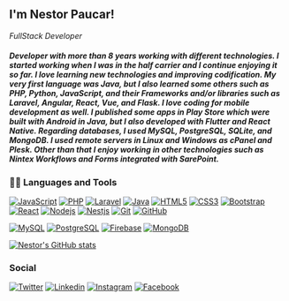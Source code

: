 <h2> I'm Nestor Paucar!</h2>
<p><em>FullStack Developer</em></p>

<h5>
Developer with more than 8 years working with different technologies. I started working when I was in the half carrier and I continue enjoying it so far. I love learning new technologies and improving codification. My very first language was Java, but I also learned some others such as  PHP,  Python, JavaScript, and their Frameworks and/or libraries such as Laravel, Angular,  React,  Vue, and  Flask.  I love coding for mobile development as well.  I  published some apps in Play Store which were built with Android in Java, but I  also developed with Flutter and  React  Native.  Regarding databases, I  used  MySQL,  PostgreSQL, SQLite, and MongoDB. I used remote servers in Linux and Windows as cPanel and Plesk. Other than that I enjoy working in other technologies such as Nintex Workflows and Forms integrated with SarePoint.
</h5>

### 👨‍💻 Languages and Tools

[![JavaScript](https://img.shields.io/badge/-JavaScript-black?style=flat&logo=javascript&link=https://github.com/nespaucar)](https://github.com/nespaucar)
[![PHP](https://img.shields.io/badge/-PHP-black?style=flat&logo=php&link=https://github.com/nespaucar)](https://github.com/nespaucar)
[![Laravel](https://img.shields.io/badge/-Laravel-black?style=flat&logo=laravel&link=https://github.com/nespaucar)](https://github.com/nespaucar)
[![Java](https://img.shields.io/badge/Java-orange?style=flat&logo=java&logoColor=white&link=https://github.com/nespaucar)](https://github.com/nespaucar)
[![HTML5](https://img.shields.io/badge/-HTML5-E34F26?style=flat&logo=html5&logoColor=white&link=https://github.com/nespaucar)](https://github.com/nespaucar) 
[![CSS3](https://img.shields.io/badge/-CSS3-1572B6?style=flat&logo=css3&link=https://github.com/nespaucar)](https://github.com/nespaucar) 
[![Bootstrap](https://img.shields.io/badge/-Bootstrap-563D7C?style=flat&logo=bootstrap&link=https://github.com/nespaucar)](https://github.com/nespaucar) 
[![React](https://img.shields.io/badge/-React-black?style=flat&logo=react&link=https://github.com/nespaucar)](https://github.com/nespaucar)
[![Nodejs](https://img.shields.io/badge/-Nodejs-black?style=flat&logo=Node.js&link=https://github.com/nespaucar)](https://github.com/nespaucar) 
[![Nestjs](https://img.shields.io/badge/-Nestjs-black?style=flat&logo=Node.js&link=https://github.com/nespaucar)](https://github.com/nespaucar) 
[![Git](https://img.shields.io/badge/-Git-black?style=flat&logo=git&link=https://github.com/nespaucar)](https://github.com/nespaucar) 
[![GitHub](https://img.shields.io/badge/-GitHub-181717?style=flat&logo=github&link=https://github.com/nespaucar)](https://github.com/nespaucar)

[![MySQL](https://img.shields.io/badge/-mysql-black?style=flat&logo=mysql&link=https://github.com/nespaucar)](https://github.com/nespaucar)
[![PostgreSQL](https://img.shields.io/badge/-PostgreSQL-black?style=flat&logo=PostgreSQL&link=https://github.com/nespaucar)](https://github.com/nespaucar)
[![Firebase](https://img.shields.io/badge/-Firebase-black?style=flat&logo=firebase&link=https://github.com/nespaucar)](https://github.com/nespaucar) 
[![MongoDB](https://img.shields.io/badge/-MongoDB-black?style=flat&logo=mongoDb&link=https://github.com/nespaucar)](https://github.com/nespaucar)

[![Nestor's GitHub stats](https://github-readme-stats.vercel.app/api?username=nespaucar)](https://github.com/nespaucar/github-readme-stats)

### Social
[![Twitter](https://img.shields.io/twitter/follow/nespaucar1?style=social)](https://twitter.com/nespaucar1)
[![Linkedin](https://img.shields.io/badge/-nespaucar-blue?style=flat-square&logo=Linkedin&logoColor=white&link=https://www.linkedin.com/in/néstor-alexander-paucar-carhuatanta-ba192b185/)](https://www.linkedin.com/in/néstor-alexander-paucar-carhuatanta-ba192b185/)
[![Instagram](https://img.shields.io/badge/-nespaucar1-blue?style=social&logo=Instagram&link=https://www.instagram.com/nespaucar1/)](https://www.instagram.com/nespaucar1/)
[![Facebook](https://img.shields.io/badge/-nespaucar-blue?style=social&logo=Facebook&link=https://www.facebook.com/nespaucar/)](https://www.facebook.com/nespaucar/)

